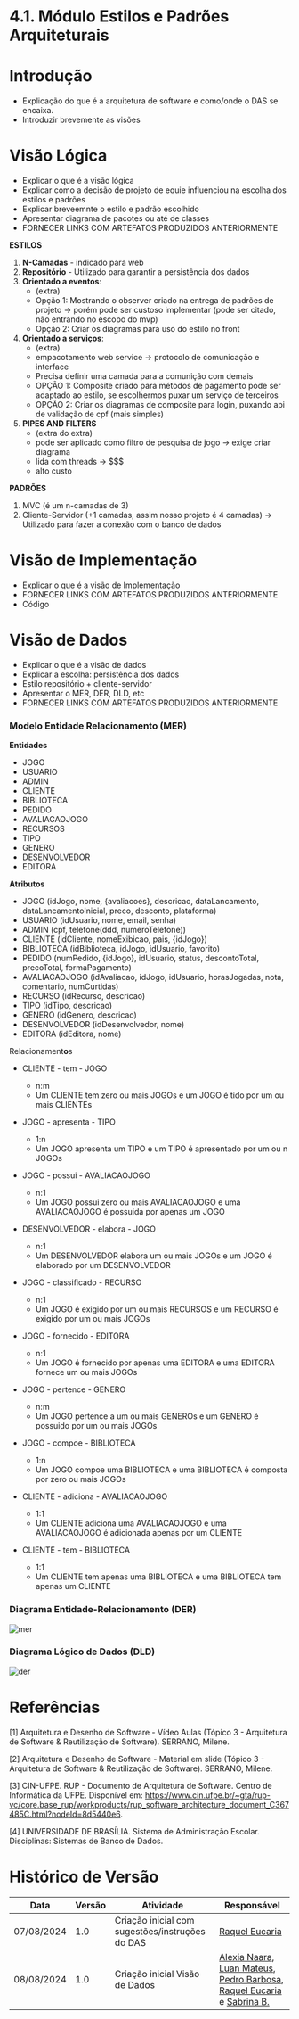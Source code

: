 # 4.1. Módulo Estilos e Padrões Arquiteturais

<!-- **Foco_01:** Arquitetura de Software

Entrega Mínina: Especificação de 1 Visão do DAS (ESCOPO: Lógica; Processo; Implementação; Implantação ou Dados).

OBS: A Visão de Caso de Uso, por ser uma visão já conhecida por vocês em outras disciplinas, não faz parte do escopo.

Apresentação (em sala) explicando o Documento de Arquitetura (DAS), com: (i) rastro claro aos membros participantes (MOSTRAR QUADRO DE PARTICIPAÇÕES); (ii) justificativas & senso crítico sobre esse artefato, em especial detalhando particularidades sobre estilos e padrões arquiteturais idealizados para a aplicação; (iii) breve apresentação da visão do DAS no escopo da aplicação, e (iv) comentários gerais sobre o trabalho em equipe. Tempo da Apresentação: +/- 10min. Recomendação: Apresentar diretamente via Wiki ou GitPages do Projeto.

A Wiki ou GitPages do Projeto deve conter um tópico dedicado ao Módulo Estilos e Padrões Arquiteturais, com Especificação da Visão do DAS, histórico de versões, referências, e demais detalhamentos gerados pela equipe nesse escopo.

Demais orientações disponíveis nas Diretrizes (vide Moodle). -->

# Introdução

- Explicação do que é a arquitetura de software e como/onde o DAS se encaixa.
- Introduzir brevemente as visões

# Visão Lógica

- Explicar o que é a visão lógica
- Explicar como a decisão de projeto de equie influenciou na escolha dos estilos e padrões
- Explicar breveemnte o estilo e padrão escolhido
- Apresentar diagrama de pacotes ou até de classes
- FORNECER LINKS COM ARTEFATOS PRODUZIDOS ANTERIORMENTE

**ESTILOS**

1. **N-Camadas** - indicado para web
2. **Repositório** - Utilizado para garantir a persistência dos dados
3. **Orientado a eventos**:
    - (extra)
    - Opção 1: Mostrando o observer criado na entrega de padrões de projeto -> porém pode ser custoso implementar (pode ser citado, não entrando no escopo do mvp)
    - Opção 2: Criar os diagramas para uso do estilo no front
4. **Orientado a serviços**:
    - (extra)
    - empacotamento web service -> protocolo de comunicação e interface
    - Precisa definir uma camada para a comunição com demais
    - OPÇÃO 1: Composite criado para métodos de pagamento pode ser adaptado ao estilo, se escolhermos puxar um serviço de terceiros
    - OPÇÃO 2: Criar os diagramas de composite para login, puxando api de validação de cpf (mais simples)
5. **PIPES AND FILTERS**
    - (extra do extra)
    - pode ser aplicado como filtro de pesquisa de jogo -> exige criar diagrama
    - lida com threads -> $$$
    - alto custo

**PADRÕES**

  1. MVC (é um n-camadas de 3)
  2. Cliente-Servidor (+1 camadas, assim nosso projeto é 4 camadas) -> Utilizado para fazer a conexão com o banco de dados

# Visão de Implementação

- Explicar o que é a visão de Implementação
- FORNECER LINKS COM ARTEFATOS PRODUZIDOS ANTERIORMENTE
- Código

# Visão de Dados

- Explicar o que é a visão de dados
- Explicar a escolha: persistência dos dados
- Estilo repositório + cliente-servidor
- Apresentar o MER, DER, DLD, etc
- FORNECER LINKS COM ARTEFATOS PRODUZIDOS ANTERIORMENTE

### Modelo Entidade Relacionamento (MER)

**Entidades**

- JOGO
- USUARIO
- ADMIN
- CLIENTE
- BIBLIOTECA
- PEDIDO
- AVALIACAOJOGO
- RECURSOS
- TIPO
- GENERO
- DESENVOLVEDOR
- EDITORA

**Atributos**

- JOGO (idJogo, nome, {avaliacoes}, descricao, dataLancamento, dataLancamentoInicial, preco, desconto, plataforma)
- USUARIO (idUsuario, nome, email, senha)
- ADMIN (cpf, telefone(ddd, numeroTelefone))
- CLIENTE (idCliente, nomeExibicao, pais, {idJogo})
- BIBLIOTECA (idBiblioteca, idJogo, idUsuario, favorito)
- PEDIDO (numPedido, {idJogo}, idUsuario, status, descontoTotal, precoTotal, formaPagamento)
- AVALIACAOJOGO (idAvaliacao, idJogo, idUsuario, horasJogadas, nota, comentario, numCurtidas)
- RECURSO (idRecurso, descricao)
- TIPO (idTipo, descricao)
- GENERO (idGenero, descricao)
- DESENVOLVEDOR (idDesenvolvedor, nome)
- EDITORA (idEditora, nome)

Relacionament**o**s

- CLIENTE - tem - JOGO
  - n:m
  - Um CLIENTE tem zero ou mais JOGOs e um JOGO é tido por um ou mais CLIENTEs
- JOGO - apresenta - TIPO
  - 1:n
  - Um JOGO apresenta um TIPO e um TIPO é apresentado por um ou n JOGOs

- JOGO - possui - AVALIACAOJOGO
  - n:1
  - Um JOGO possui zero ou mais AVALIACAOJOGO e uma AVALIACAOJOGO é possuida por apenas um JOGO

- DESENVOLVEDOR - elabora - JOGO
  - n:1
  - Um DESENVOLVEDOR elabora um ou mais JOGOs e um JOGO é elaborado por um DESENVOLVEDOR

- JOGO - classificado - RECURSO
  - n:1
  - Um JOGO é exigido por um ou mais RECURSOS e um RECURSO é exigido por um ou mais JOGOs
- JOGO - fornecido - EDITORA
  - n:1
  - Um JOGO é fornecido por apenas uma EDITORA e uma EDITORA fornece um ou mais JOGOs

- JOGO - pertence - GENERO
  - n:m
  - Um JOGO pertence a um ou mais GENEROs e um GENERO é possuido por um ou mais JOGOs

- JOGO - compoe - BIBLIOTECA
  - 1:n
  - Um JOGO compoe uma BIBLIOTECA e uma BIBLIOTECA é composta por zero ou mais JOGOs

- CLIENTE - adiciona - AVALIACAOJOGO
  - 1:1
  - Um CLIENTE adiciona uma AVALIACAOJOGO e uma AVALIACAOJOGO é adicionada apenas por um CLIENTE

- CLIENTE - tem - BIBLIOTECA
  - 1:1
  - Um CLIENTE tem apenas uma BIBLIOTECA e uma BIBLIOTECA tem apenas um CLIENTE

### Diagrama Entidade-Relacionamento (DER)

![mer](../assets/visaoDados/mer.png)

### Diagrama Lógico de Dados (DLD)

![der](../assets/visaoDados/der.png)

<!-- ### Dicionário de Dados
opcional
-->

# Referências

[1] Arquitetura e Desenho de Software - Vídeo Aulas (Tópico 3 - Arquitetura de Software & Reutilização de Software). SERRANO, Milene.

[2] Arquitetura e Desenho de Software - Material em slide (Tópico 3 - Arquitetura de Software & Reutilização de Software). SERRANO, Milene.

[3] CIN-UFPE. RUP - Documento de Arquitetura de Software. Centro de Informática da UFPE. Disponível em: <https://www.cin.ufpe.br/~gta/rup-vc/core.base_rup/workproducts/rup_software_architecture_document_C367485C.html?nodeId=8d5440e6>.

[4] UNIVERSIDADE DE BRASÍLIA. Sistema de Administração Escolar. Disciplinas: Sistemas de Banco de Dados.

# Histórico de Versão

| Data       | Versão | Atividade             | Responsável                                                                                                                                 |
| ---------- | ------ | ----------------------------------------------- | ------------------------------------------------------------------|
| 07/08/2024 | 1.0    | Criação inicial com sugestões/instruções do DAS | [Raquel Eucaria](https://github.com/raqueleucaria)|
| 08/08/2024 | 1.0    | Criação inicial Visão de Dados | [Alexia Naara](https://github.com/alexianaa), [Luan Mateus](https://github.com/luanduartee), [Pedro Barbosa](https://github.com/pedrobarbosaocb), [Raquel Eucaria](https://github.com/raqueleucaria) e [Sabrina B.](https://github.com/sabrinaberno) |

